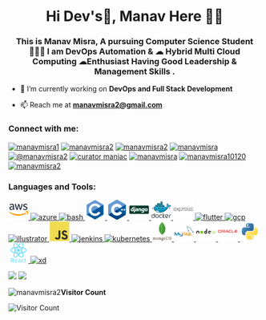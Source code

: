 <h1 align="center">Hi Dev's👋, Manav Here 👨‍🎓</h1>
<h3 align="center">This is Manav Misra, A pursuing Computer Science Student👨🏼‍💻 I am DevOps Automation & ☁ Hybrid Multi Cloud Computing ☁Enthusiast Having Good Leadership & Management Skills .</h3>

- 🔭 I’m currently working on **DevOps and Full Stack Development**

- 📫 Reach me at **manavmisra2@gmail.com**


<h3 align="left">Connect with me:</h3>
<p align="left">
<a href="https://twitter.com/manavmisra1" target="blank"><img align="center" src="https://raw.githubusercontent.com/rahuldkjain/github-profile-readme-generator/master/src/images/icons/Social/twitter.svg" alt="manavmisra1" height="30" width="40" /></a>
<a href="https://linkedin.com/in/manavmisra2" target="blank"><img align="center" src="https://raw.githubusercontent.com/rahuldkjain/github-profile-readme-generator/master/src/images/icons/Social/linked-in-alt.svg" alt="manavmisra2" height="30" width="40" /></a>
<a href="https://fb.com/manavmisra2" target="blank"><img align="center" src="https://raw.githubusercontent.com/rahuldkjain/github-profile-readme-generator/master/src/images/icons/Social/facebook.svg" alt="manavmisra2" height="30" width="40" /></a>
<a href="https://instagram.com/manavmisra" target="blank"><img align="center" src="https://raw.githubusercontent.com/rahuldkjain/github-profile-readme-generator/master/src/images/icons/Social/instagram.svg" alt="manavmisra" height="30" width="40" /></a>
<a href="https://medium.com/@manavmisra2" target="blank"><img align="center" src="https://raw.githubusercontent.com/rahuldkjain/github-profile-readme-generator/master/src/images/icons/Social/medium.svg" alt="@manavmisra2" height="30" width="40" /></a>
<a href="https://www.youtube.com/c/curator maniac" target="blank"><img align="center" src="https://raw.githubusercontent.com/rahuldkjain/github-profile-readme-generator/master/src/images/icons/Social/youtube.svg" alt="curator maniac" height="30" width="40" /></a>
<a href="https://www.codechef.com/users/manavmisra" target="blank"><img align="center" src="https://cdn.jsdelivr.net/npm/simple-icons@3.1.0/icons/codechef.svg" alt="manavmisra" height="30" width="40" /></a>
<a href="https://www.hackerrank.com/manavmisra10120" target="blank"><img align="center" src="https://raw.githubusercontent.com/rahuldkjain/github-profile-readme-generator/master/src/images/icons/Social/hackerrank.svg" alt="manavmisra10120" height="30" width="40" /></a>
<a href="https://www.leetcode.com/manavmisra2" target="blank"><img align="center" src="https://raw.githubusercontent.com/rahuldkjain/github-profile-readme-generator/master/src/images/icons/Social/leet-code.svg" alt="manavmisra2" height="30" width="40" /></a>
</p>

<h3 align="left">Languages and Tools:</h3>
<p align="left"> <a href="https://aws.amazon.com" target="_blank"> <img src="https://raw.githubusercontent.com/devicons/devicon/master/icons/amazonwebservices/amazonwebservices-original-wordmark.svg" alt="aws" width="40" height="40"/> </a> <a href="https://azure.microsoft.com/en-in/" target="_blank"> <img src="https://www.vectorlogo.zone/logos/microsoft_azure/microsoft_azure-icon.svg" alt="azure" width="40" height="40"/> </a> <a href="https://www.gnu.org/software/bash/" target="_blank"> <img src="https://www.vectorlogo.zone/logos/gnu_bash/gnu_bash-icon.svg" alt="bash" width="40" height="40"/> </a> <a href="https://www.cprogramming.com/" target="_blank"> <img src="https://raw.githubusercontent.com/devicons/devicon/master/icons/c/c-original.svg" alt="c" width="40" height="40"/> </a> <a href="https://www.w3schools.com/cpp/" target="_blank"> <img src="https://raw.githubusercontent.com/devicons/devicon/master/icons/cplusplus/cplusplus-original.svg" alt="cplusplus" width="40" height="40"/> </a> <a href="https://www.djangoproject.com/" target="_blank"> <img src="https://raw.githubusercontent.com/devicons/devicon/master/icons/django/django-original.svg" alt="django" width="40" height="40"/> </a> <a href="https://www.docker.com/" target="_blank"> <img src="https://raw.githubusercontent.com/devicons/devicon/master/icons/docker/docker-original-wordmark.svg" alt="docker" width="40" height="40"/> </a> <a href="https://expressjs.com" target="_blank"> <img src="https://raw.githubusercontent.com/devicons/devicon/master/icons/express/express-original-wordmark.svg" alt="express" width="40" height="40"/> </a> <a href="https://flutter.dev" target="_blank"> <img src="https://www.vectorlogo.zone/logos/flutterio/flutterio-icon.svg" alt="flutter" width="40" height="40"/> </a> <a href="https://cloud.google.com" target="_blank"> <img src="https://www.vectorlogo.zone/logos/google_cloud/google_cloud-icon.svg" alt="gcp" width="40" height="40"/> </a> <a href="https://www.adobe.com/in/products/illustrator.html" target="_blank"> <img src="https://www.vectorlogo.zone/logos/adobe_illustrator/adobe_illustrator-icon.svg" alt="illustrator" width="40" height="40"/> </a> <a href="https://developer.mozilla.org/en-US/docs/Web/JavaScript" target="_blank"> <img src="https://raw.githubusercontent.com/devicons/devicon/master/icons/javascript/javascript-original.svg" alt="javascript" width="40" height="40"/> </a> <a href="https://www.jenkins.io" target="_blank"> <img src="https://www.vectorlogo.zone/logos/jenkins/jenkins-icon.svg" alt="jenkins" width="40" height="40"/> </a> <a href="https://kubernetes.io" target="_blank"> <img src="https://www.vectorlogo.zone/logos/kubernetes/kubernetes-icon.svg" alt="kubernetes" width="40" height="40"/> </a> <a href="https://www.mongodb.com/" target="_blank"> <img src="https://raw.githubusercontent.com/devicons/devicon/master/icons/mongodb/mongodb-original-wordmark.svg" alt="mongodb" width="40" height="40"/> </a> <a href="https://www.mysql.com/" target="_blank"> <img src="https://raw.githubusercontent.com/devicons/devicon/master/icons/mysql/mysql-original-wordmark.svg" alt="mysql" width="40" height="40"/> </a> <a href="https://nodejs.org" target="_blank"> <img src="https://raw.githubusercontent.com/devicons/devicon/master/icons/nodejs/nodejs-original-wordmark.svg" alt="nodejs" width="40" height="40"/> </a> <a href="https://www.oracle.com/" target="_blank"> <img src="https://raw.githubusercontent.com/devicons/devicon/master/icons/oracle/oracle-original.svg" alt="oracle" width="40" height="40"/> </a> <a href="https://www.python.org" target="_blank"> <img src="https://raw.githubusercontent.com/devicons/devicon/master/icons/python/python-original.svg" alt="python" width="40" height="40"/> </a> <a href="https://reactjs.org/" target="_blank"> <img src="https://raw.githubusercontent.com/devicons/devicon/master/icons/react/react-original-wordmark.svg" alt="react" width="40" height="40"/> </a> <a href="https://www.adobe.com/products/xd.html" target="_blank"> <img src="https://cdn.worldvectorlogo.com/logos/adobe-xd.svg" alt="xd" width="40" height="40"/> </a> </p>


<p>
  <img width="48%" src="https://github-readme-stats.vercel.app/api?username=manavmisra2&show_icons=true&theme=radical&count_private=true&include_all_commits=true" /> 
  <img width="48%" src="https://github-readme-streak-stats.herokuapp.com/?user=manavmisra2&theme=radical" />
</p>



<p><img align="left" src="https://github-readme-stats.vercel.app/api/top-langs?username=manavmisra2&show_icons=true&locale=en&layout=compact" alt="manavmisra2" /></p>


**Visitor Count** <br> 

![Visitor Count](https://profile-counter.glitch.me/uttusharma/count.svg)
<!-- <img width="100%" src="https://activity-graph.herokuapp.com/graph?username=manavmisra2&theme=rogue" /> -->

<!-- <br>
<img  src="https://github-readme-stats.vercel.app/api?username=manavmisra2&show_icons=true&icon_color=0366d6&bg_color=ffffff&hide_title=true" alt="github stats for manavmisra2">
 -->

